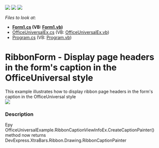<!-- default badges list -->
![](https://img.shields.io/endpoint?url=https://codecentral.devexpress.com/api/v1/VersionRange/128617946/16.1.4%2B)
[![](https://img.shields.io/badge/Open_in_DevExpress_Support_Center-FF7200?style=flat-square&logo=DevExpress&logoColor=white)](https://supportcenter.devexpress.com/ticket/details/T258762)
[![](https://img.shields.io/badge/📖_How_to_use_DevExpress_Examples-e9f6fc?style=flat-square)](https://docs.devexpress.com/GeneralInformation/403183)
<!-- default badges end -->
<!-- default file list -->
*Files to look at*:

* **[Form1.cs](./CS/Form1.cs) (VB: [Form1.vb](./VB/Form1.vb))**
* [OfficeUniversalEx.cs](./CS/OfficeUniversalEx.cs) (VB: [OfficeUniversalEx.vb](./VB/OfficeUniversalEx.vb))
* [Program.cs](./CS/Program.cs) (VB: [Program.vb](./VB/Program.vb))
<!-- default file list end -->
# RibbonForm - Display page headers in the form's caption in the OfficeUniversal style


This example illustrates how to display ribbon page headers in the form's caption in the OfficeUniversal style<br /><img src="https://raw.githubusercontent.com/DevExpress-Examples/ribbonform-display-page-headers-in-the-forms-caption-in-the-officeuniversal-style-t258762/16.1.4+/media/251e79e1-197d-11e5-80bf-00155d62480c.png">


<h3>Description</h3>

Еру OfficeUniversalExample.RibbonCaptionViewInfoEx.CreateCaptionPainter() method now returns DevExpress.XtraBars.Ribbon.Drawing.RibbonCaptionPainter

<br/>


